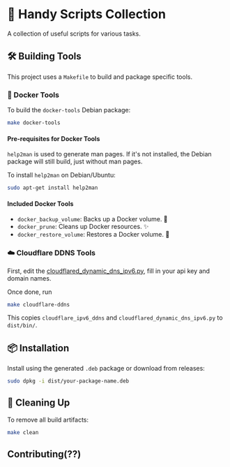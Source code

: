 # 🚀 Handy Scripts Collection

A collection of useful scripts for various tasks.

## 🛠️ Building Tools

This project uses a `Makefile` to build and package specific tools.

### 🐳 Docker Tools

To build the `docker-tools` Debian package:

```bash
make docker-tools
```

#### Pre-requisites for Docker Tools

`help2man` is used to generate man pages. If it's not installed, the Debian package will still build, just without man pages.

To install `help2man` on Debian/Ubuntu:

```bash
sudo apt-get install help2man
```

#### Included Docker Tools

*   `docker_backup_volume`: Backs up a Docker volume. 💾
*   `docker_prune`: Cleans up Docker resources. ✨
*   `docker_restore_volume`: Restores a Docker volume. 🔄

### ☁️ Cloudflare DDNS Tools

First, edit the [cloudflared_dynamic_dns_ipv6.py](cloudflared_dynamic_dns_ipv6.py), fill in your api key and domain names.

Once done, run 

```bash
make cloudflare-ddns
```

This copies `cloudflare_ipv6_ddns` and `cloudflared_dynamic_dns_ipv6.py` to `dist/bin/`.

## 📦 Installation

Install using the generated `.deb` package or download from releases:

```bash
sudo dpkg -i dist/your-package-name.deb
```

## 🧹 Cleaning Up

To remove all build artifacts:

```bash
make clean
```

## Contributing(??)

